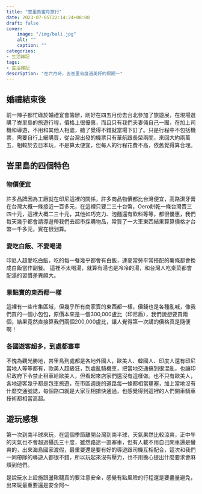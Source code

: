 ```yaml
---
title: "峇里島蜜月旅行"
date: 2023-07-05T22:14:24+08:00
draft: false
cover:
    image: "/img/bali.jpg"
    alt: ""
    caption: ""
categories: 
- 生活雜記
tags: 
- 生活雜記
description: "在六月時，去峇里島度過美好的假期～"
---
```


## 婚禮結束後
前一陣子都忙碌於婚禮宴會籌辦，剛好在四五月份去台北參加了旅遊展，在現場選購了峇里島的旅遊行程，價格上很優惠，而且只有我們夫妻倆自己一團，在加上司機和導遊，不用和其他人相處，聽了覺得不錯就當場下訂了。只是行程中不包括機票，需要自行上網購買，從台灣出發的機票只有華航跟長榮兩間，來回大約兩萬五，相較於去日本玩，不是算太便宜，但每人的行程花費不高，依舊覺得算合理。

## 峇里島的四個特色
### 物價便宜
許多品牌因為工廠就在印尼這裡的關係，許多商品物價都比台灣便宜，高路潔牙膏在台灣大概一條接近一百多元，在這裡只要二三十台幣，Oero餅乾一條台灣賣三四十元，這裡大概二三十元，其他如巧克力、泡麵還有飲料等等，都很優惠，我們每天幾乎都會請導遊帶我們去超市採購物品，常買了一大車東西結果算算價格才台幣一千多元，實在很划算。

### 愛吃白飯、不愛喝湯
印尼人超愛吃白飯，吃的每一餐幾乎都會有白飯，連麥當勞平常搭配的薯條都會換成白飯當作副餐。
這裡不太喝湯，就算有湯也是冷冷的湯，和台灣人吃桌菜都會配湯的習慣差異頗大。

### 景點賣的東西都一樣
這裡有一些市集區域，但幾乎所有商家賣的東西都一樣，價錢也是各種亂喊，像我們買的一個小包包，原價本來是一個300,000盧比（印尼盾），我們說想要買兩個，結果竟然直接算我們兩個200,000盧比，讓人覺得第一次講的價格真是隨便啊！

### 各國遊客超多，到處都塞車
不愧為觀光勝地，峇里島到處都是各地外國人，歐美人、韓國人、印度人還有印尼當地人等等都有，歐美人超級狂，到處亂騎機車，把當地交通搞到很混亂，也讓印尼政府下令禁止租車給歐美人，但看起來店家們還沒有這樣做。也不只有歐美人，各地遊客幾乎都是包車旅遊，在市區週邊的道路每一條都相當壅塞，加上當地沒有什麼交通號誌，每個路口就是大家互相搶快通過，也感覺得到這裡的人們開車騎車技術都相當高超。

## 遊玩感想
第一次到南半球來玩，在這個季節離開台灣到南半球，天氣果然比較涼爽，正中午的天氣也不會超過攝氏三十度，雖然路途一直塞車，但有人載不用自己開車還是蠻爽的，出來海島國家渡假，最重要還是要有好的導遊跟司機互相配合，這次和我們一同帶隊的導遊人都很不錯，所以玩起來沒有壓力，也不用擔心提出什麼要求會麻煩到他們。

是說玩水上設施跟盪鞦韆真的要注意安全，感覺有點風險的行程還是要盡量避免，出來玩最重要還是安全阿～